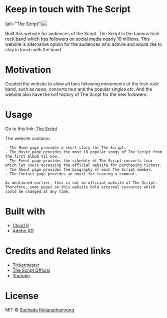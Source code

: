 # Keep in touch with The Script 

[alt="The Script"]<img src="../images/screen.png"> 

Built this website for audiences of the Script. The Script is the famous Irish rock band which has followers on social media nearly 10 millions.
This website is alternative option for the audiences who admire and would like to stay in touch with the band. 

# Motivation

Created the website to allow all fans following movements of the Irish rock band, such as news, concerts tour and the popular singles etc.
And the website also have the brif history of The Script for the new followers. 

# Usage

Go to this link: [The Script](https://thescript-cloned2-cloned-suchadarot.c9users.io)

The website contains:

    - The Home page provides a short story for The Script.
    - The Music page provides the most 10 popular songs of The Script from the first album til now.
    - The Event page provides the schedule of The Script concerts tour which let users accessing the official website for purchasing tickets.
    - The About page provides the biography of each The Script member.
    - The Contact page provides an email for leaving a comment. 
    
    As mentioned earlier, this is not an official website of The Script. Therefore, some pages on this website hold external resources which could be changed at any time.
  
# Built with

- [Cloud 9](https://www.aws.amazon.com/cloud9/?origin=c9io)
- [Adobe XD](https://www.adobe.com/products/xd.html)
    
    
# Credits and Related links

- [Ticketmaster](https://www.ticketmaster.ie)
- [The Script Official](https://www.thescriptmusic.com)
- [Youtube](https://www.youtube.com)
    


# License

MIT © [Suchada Rotjanathamrong](www.linkedin.com/in/suchada-rotjanathamrong-205735110)


   